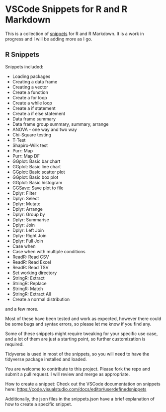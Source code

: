 # VSCode Snippets for R and R Markdown

This is a collection of [snippets](https://code.visualstudio.com/docs/editor/userdefinedsnippets) for R and R Markdown. It is a work in progress and I will be adding more as I go.

## R Snippets

Snippets included:

- Loading packages
- Creating a data frame
- Creating a vector
- Create a function
- Create a for loop
- Create a while loop
- Create a if statement
- Create a if else statement
- Data frame summary
- Data frame group summary, summary, arrange
- ANOVA - one way and two way
- Chi-Square testing
- T-Test
- Shapiro-Wilk test
- Purr: Map
- Purr: Map DF
- GGplot: Basic bar chart
- GGplot: Basic line chart
- GGplot: Basic scatter plot
- GGplot: Basic box plot
- GGplot: Basic histogram
- GGSave: Save plot to file
- Dplyr: Filter
- Dplyr: Select
- Dplyr: Mutate
- Dplyr: Arrange
- Dplyr: Group by
- Dplyr: Summarise
- Dplyr: Join
- Dplyr: Left Join
- Dplyr: Right Join
- Dplyr: Full Join
- Case when
- Case when with multiple conditions
- ReadR: Read CSV
- ReadR: Read Excel
- ReadR: Read TSV
- Set working directory
- StringR: Extract
- StringR: Replace
- StringR: Match
- StringR: Extract All
- Create a normal distribution

and a few more.

Most of these have been tested and work as expected, however there could be some bugs and syntax errors, so please let me know if you find any.

Some of these snippets might require tweaking for your specific use case, and a lot of them are just a starting point, so further customization is required.

Tidyverse is used in most of the snippets, so you will need to have the tidyverse package installed and loaded.

You are welcome to contribute to this project. Please fork the repo and submit a pull request. I will review and merge as appropriate.

How to create a snippet:
Check out the VSCode documentation on snippets here: https://code.visualstudio.com/docs/editor/userdefinedsnippets

Additionally, the json files in the snippets.json have a brief explanation of how to create a specific snippet.
